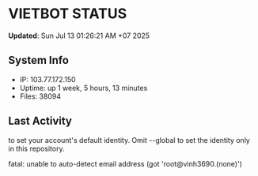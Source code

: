 # VIETBOT STATUS
**Updated**: Sun Jul 13 01:26:21 AM +07 2025

## System Info
- IP: 103.77.172.150
- Uptime: up 1 week, 5 hours, 13 minutes
- Files: 38094

## Last Activity

to set your account's default identity.
Omit --global to set the identity only in this repository.

fatal: unable to auto-detect email address (got 'root@vinh3690.(none)')
